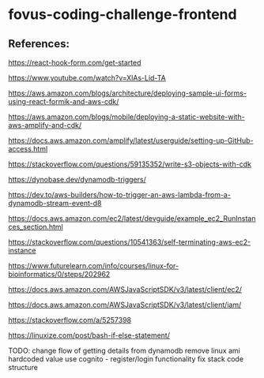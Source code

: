 # fovus-coding-challenge-frontend

## References:

https://react-hook-form.com/get-started

https://www.youtube.com/watch?v=XlAs-Lid-TA

https://aws.amazon.com/blogs/architecture/deploying-sample-ui-forms-using-react-formik-and-aws-cdk/

https://aws.amazon.com/blogs/mobile/deploying-a-static-website-with-aws-amplify-and-cdk/

https://docs.aws.amazon.com/amplify/latest/userguide/setting-up-GitHub-access.html

https://stackoverflow.com/questions/59135352/write-s3-objects-with-cdk

https://dynobase.dev/dynamodb-triggers/

https://dev.to/aws-builders/how-to-trigger-an-aws-lambda-from-a-dynamodb-stream-event-d8

https://docs.aws.amazon.com/ec2/latest/devguide/example_ec2_RunInstances_section.html

https://stackoverflow.com/questions/10541363/self-terminating-aws-ec2-instance

https://www.futurelearn.com/info/courses/linux-for-bioinformatics/0/steps/202962

https://docs.aws.amazon.com/AWSJavaScriptSDK/v3/latest/client/ec2/

https://docs.aws.amazon.com/AWSJavaScriptSDK/v3/latest/client/iam/

https://stackoverflow.com/a/5257398

https://linuxize.com/post/bash-if-else-statement/

TODO:
change flow of getting details from dynamodb
remove linux ami hardcoded value
use cognito - register/login functionality
fix stack code structure
